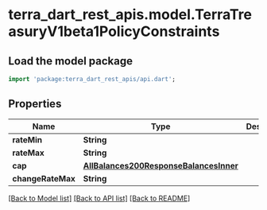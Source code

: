 # terra_dart_rest_apis.model.TerraTreasuryV1beta1PolicyConstraints

## Load the model package
```dart
import 'package:terra_dart_rest_apis/api.dart';
```

## Properties
Name | Type | Description | Notes
------------ | ------------- | ------------- | -------------
**rateMin** | **String** |  | [optional] 
**rateMax** | **String** |  | [optional] 
**cap** | [**AllBalances200ResponseBalancesInner**](AllBalances200ResponseBalancesInner.md) |  | [optional] 
**changeRateMax** | **String** |  | [optional] 

[[Back to Model list]](../README.md#documentation-for-models) [[Back to API list]](../README.md#documentation-for-api-endpoints) [[Back to README]](../README.md)


